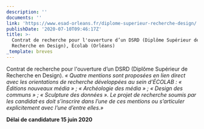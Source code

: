 ```yaml
---
description: ''
documents: ''
link: 'https://www.esad-orleans.fr/diplome-superieur-recherche-design/'
publishDate: '2020-07-10T09:46:17Z'
title: >-
  Contrat de recherche pour l'ouverture d’un DSRD (Diplôme Supérieur de
  Recherche en Design), Écolab (Orléans)
_template: breves
---
```


Contrat de recherche pour l'ouverture d’un DSRD (Diplôme Supérieur de Recherche en Design). _« Quatre mentions sont proposées en lien direct avec les orientations de recherche développées au sein d’ÉCOLAB : « Éditions nouveaux média » ; « Archéologie des média » ; « Design des communs » ; « Sculpture des données ». Le projet de recherche soumis par les candidat·es doit s’inscrire dans l’une de ces mentions ou s’articuler explicitement avec l’une d’entre elles.»_ 

  
**Délai de candidature 15 juin 2020**
